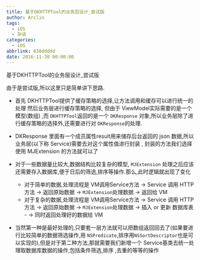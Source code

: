 ```yaml
---
title: 基于DKHTTPTool的业务层设计_尝试版
author: Arclin
tags:
  - iOS
  - 杂谈
categories:
  - iOS
abbrlink: 838ddddd
date: 2016-11-30 00:00:00
---
```

基于DKHTTPTool的业务层设计_尝试版

由于是尝试版,所以这里只是简单讲下思路.

<!-- more -->

- 首先 DKHTTPTool提供了缓存策略的选择,让方法调用和缓存可以进行统一的处理
然后业务层进行缓存策略的选择, 但由于 ViewModel实际需要的是一个模型(数组) ,而 `DKHTTPTool`返回的是一个 `DKResponse` 对象,所以业务层除了进行缓存策略的选择外,还需要进行对 `DKResponse`的处理.

- DKResponse 里面有一个成员属性result用来储存后台返回的 json 数据,所以业务层(以下称 Service)需要去对这个属性值进行封装 , 封装的方法我们选择使用 MJExtension 的方法就可以了

- 对于一些数据量比较大,数据结构比较复杂的模型, `MJExtension` 处理之后应该还需要存入数据库,便于日后的筛选,排序等操作.那么,此时逻辑就出现了变化

	- 对于简单的数据,处理流程是 VM调用Service方法 -> Service 调用 HTTP方法 -> 返回原始数据 -> `MJExtension`处理数据 -> 返回给 VM
	- 对于复杂的数据,处理流程是 VM调用Service方法 -> Service 调用 HTTP方法 -> 返回原始数据 -> `MJExtension`处理数据 -> 插入 or 更新 数据库表 - -> 同时返回处理好的数据给 VM
- 当然第一种是最好处理的,只要套一层方法就可以把数组返回回去了(如果要进行比较简单的数据筛选操作,用 `NSPredicate`,排序用`NSSortDescriptor`也是可以实现的),但是对于第二种方法,那就需要我们新增一个 Service基类去统一处理取数据库数据的操作,包括条件筛选,排序 ,去重的等等的操作
